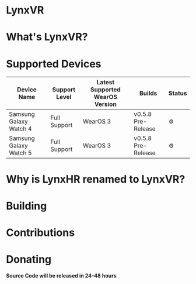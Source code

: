 # LynxVR

# What's LynxVR?

# Supported Devices
| Device Name | Support Level | Latest Supported WearOS Version | Builds | Status |
| ----------- | -----------   |     ----------- | ----------- | ----------- |                           
| Samsung Galaxy Watch 4      | Full Support         | WearOS 3 | v0.5.8 Pre-Release | ⚙️ |
| Samsung Galaxy Watch 5   | Full Support         | WearOS 3 | v0.5.8 Pre-Release | ⚙️ |

# Why is LynxHR renamed to LynxVR?

# Building

# Contributions

# Donating

**Source Code will be released in 24-48 hours**
